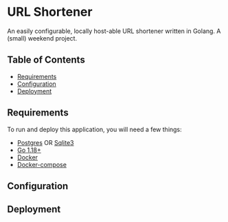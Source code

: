 # URL Shortener

An easily configurable, locally host-able URL shortener written in Golang. A (small) weekend project.

## Table of Contents
 - [Requirements](#requirements)
 - [Configuration](#configuration)
 - [Deployment](#deployment)

## Requirements

To run and deploy this application, you will need a few things:
 - [Postgres](https://hub.docker.com/_/postgres) OR [Sqlite3](https://www.sqlite.org/download.html)
 - [Go 1.18+](https://go.dev/doc/install)
 - [Docker](https://docs.docker.com/get-docker/)
 - [Docker-compose](https://docs.docker.com/compose/install/)

## Configuration

## Deployment
